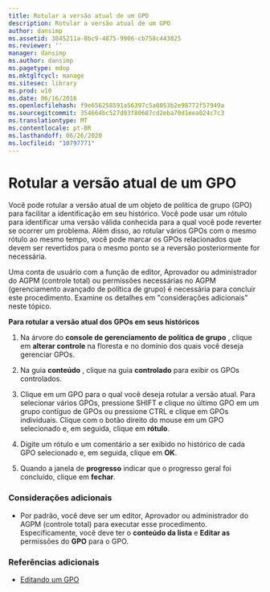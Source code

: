 ```yaml
---
title: Rotular a versão atual de um GPO
description: Rotular a versão atual de um GPO
author: dansimp
ms.assetid: 3845211a-0bc9-4875-9906-cb758c443825
ms.reviewer: ''
manager: dansimp
ms.author: dansimp
ms.pagetype: mdop
ms.mktglfcycl: manage
ms.sitesec: library
ms.prod: w10
ms.date: 06/16/2016
ms.openlocfilehash: f9e656258591a56397c5a8053b2e98772f57949a
ms.sourcegitcommit: 354664bc527d93f80687cd2eba70d1eea024c7c3
ms.translationtype: MT
ms.contentlocale: pt-BR
ms.lasthandoff: 06/26/2020
ms.locfileid: "10797771"
---
```

# Rotular a versão atual de um GPO


Você pode rotular a versão atual de um objeto de política de grupo (GPO) para facilitar a identificação em seu histórico. Você pode usar um rótulo para identificar uma versão válida conhecida para a qual você pode reverter se ocorrer um problema. Além disso, ao rotular vários GPOs com o mesmo rótulo ao mesmo tempo, você pode marcar os GPOs relacionados que devem ser revertidos para o mesmo ponto se a reversão posteriormente for necessária.

Uma conta de usuário com a função de editor, Aprovador ou administrador do AGPM (controle total) ou permissões necessárias no AGPM (gerenciamento avançado de política de grupo) é necessária para concluir este procedimento. Examine os detalhes em "considerações adicionais" neste tópico.

**Para rotular a versão atual dos GPOs em seus históricos**

1.  Na árvore do **console de gerenciamento de política de grupo** , clique em **alterar controle** na floresta e no domínio dos quais você deseja gerenciar GPOs.

2.  Na guia **conteúdo** , clique na guia **controlado** para exibir os GPOs controlados.

3.  Clique em um GPO para o qual você deseja rotular a versão atual. Para selecionar vários GPOs, pressione SHIFT e clique no último GPO em um grupo contíguo de GPOs ou pressione CTRL e clique em GPOs individuais. Clique com o botão direito do mouse em um GPO selecionado e, em seguida, clique em **rótulo**.

4.  Digite um rótulo e um comentário a ser exibido no histórico de cada GPO selecionado e, em seguida, clique em **OK**.

5.  Quando a janela de **progresso** indicar que o progresso geral foi concluído, clique em **fechar**.

### Considerações adicionais

-   Por padrão, você deve ser um editor, Aprovador ou administrador do AGPM (controle total) para executar esse procedimento. Especificamente, você deve ter o **conteúdo da lista** e **Editar as** permissões do **GPO** para o GPO.

### Referências adicionais

-   [Editando um GPO](editing-a-gpo-agpm30ops.md)

 

 





